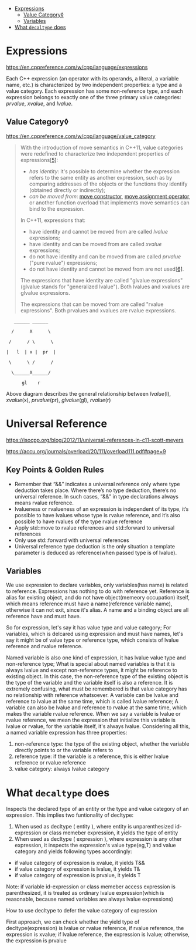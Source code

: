 - [Expressions](#expressions)
  - [Value Category◊](#value-category)
  - [Variables](#variables)
- [What `decaltype` does](#what-decaltype-does)


# Expressions

https://en.cppreference.com/w/cpp/language/expressions

Each C++ expression (an operator with its operands, a literal, a variable name, etc.) is characterized by two independent properties: a type and a value category. Each expression has some non-reference type, and each expression belongs to exactly one of the three primary value categories: *prvalue*, *xvalue*, and *lvalue*.

## Value Category◊

https://en.cppreference.com/w/cpp/language/value_category



> With the introduction of move semantics in C++11, value categories were redefined to characterize two independent properties of expressions[[5\]](https://en.cppreference.com/w/cpp/language/value_category#cite_note-5):
>
> - *has identity*: it's possible to determine whether the expression refers to the same entity as another expression, such as by comparing addresses of the objects or the functions they identify (obtained directly or indirectly);
> - *can be moved from*: [move constructor](https://en.cppreference.com/w/cpp/language/move_constructor), [move assignment operator](https://en.cppreference.com/w/cpp/language/move_assignment), or another function overload that implements move semantics can bind to the expression.
>
> In C++11, expressions that:
>
> - have identity and cannot be moved from are called *lvalue* expressions;
> - have identity and can be moved from are called *xvalue* expressions;
> - do not have identity and can be moved from are called *prvalue* ("pure rvalue") expressions;
> - do not have identity and cannot be moved from are not used[[6\]](https://en.cppreference.com/w/cpp/language/value_category#cite_note-6).
>
> The expressions that have identity are called "glvalue expressions" (glvalue stands for "generalized lvalue"). Both lvalues and xvalues are glvalue expressions.
>
> The expressions that can be moved from are called "rvalue expressions". Both prvalues and xvalues are rvalue expressions.



```
   ______ ______

  /      X      \

 /      / \      \

|   l  | x |  pr  |

 \      \ /      /

  \______X______/

​      gl    r
```



Above diagram describes the general relationship between *lvalue*(l), *xvalue*(x), *prvalue*(pr), *glvalue*(gl), *rvalue*(r)

# Universal Reference

https://isocpp.org/blog/2012/11/universal-references-in-c11-scott-meyers

https://accu.org/journals/overload/20/111/overload111.pdf#page=9

## Key Points & Golden Rules

- Remember that “&&” indicates a universal reference only where type deduction takes place.  Where there’s no type deduction, there’s no universal reference.  In such cases, “&&” in type declarations always means rvalue reference.
- lvalueness or rvalueness of an expression is independent of its type, it’s possible to have lvalues whose type is rvalue reference, and it’s also possible to have rvalues of the type rvalue reference
- Apply std::move to rvalue references and std::forward to universal references
- Only use std::forward with universal references
- Universal reference type deduction is the only situation a template parameter is deduced as reference(when passed type is of lvalue).


## Variables

We use expression to declare variables, only variables(has name) is related to reference. Expressions has nothing to do
with reference yet. Reference is alias for existing object, and do not have object(memeory occupation) itself, which means
reference must have a name(reference variable name), otherwise it can not exit, since it's alias. A name and a binding
object are all reference have and must have.

So for expression, let's say it has value type and value category; For variables, which is delcared using expression and
must have names, let's say it might be of value type or reference type, which consists of lvalue reference and rvalue
reference.

Named variable is also one kind of expression, it has lvalue value type and non-reference type; What is special about
named variables is that it is always lvalue and except non-reference types, it might be reference to existing object. In
this case, the non-reference type of the existing object is the type of the variable and the variable itself is also a
reference. It is extremely confusing, what must be remembered is that value category has no relationship with reference
whatsoever. A variable can be lvalue and reference to lvalue at the same time, which is called lvalue reference; A
variable can also be lvalue and reference to rvalue at the same time, which makes the variable rvalue reference. When we
say a variable is lvalue or rvalue reference, we mean the expression that initialize this variable is lvalue or rvalue,
for the variable itself, it's always lvalue. Considering all this, a named variable expression has three properties:
1. non-reference type: the type of the existing object, whether the variable directly points to or the variable refers to
2. reference type: if the variable is a reference, this is either lvalue reference or rvalue reference
3. value category: always lvalue category



# What `decaltype` does

Inspects the declared type of an entity or the type and value category of an expression.
This implies two funtionality of decltype:

1. When used as decltype ( entity ), where entity is unparenthesized id-expression or class memeber expression, it yields
the type of entity
2. When used as decltype ( expression ), where expression is any other expression, it inspects the expression's
value type(eg,T) and value category and yields following types accordingly:

- if value category of expression is xvalue, it yields T&&
- if value category of expression is lvalue, it yields T&
- if value category of expression is prvalue, it yields T

Note: if variable id-expression or class memeber access expression is parenthesized, it is treated as ordinary lvalue
expression(which is reasonable, because named variables are always lvalue expressions)

How to use decltype to defer the value category of expression

First approach, we can check whether the yield type of decltype(expression) is lvalue or rvalue reference, if rvalue
reference, the expression is xvalue; if lvalue reference, the expression is lvalue; otherwise, the expression is prvalue
